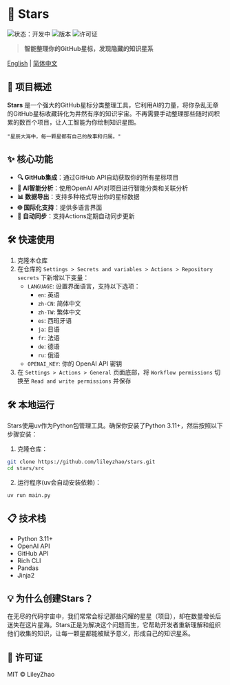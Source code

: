 # 🌟 Stars

<img src="https://img.shields.io/badge/status-开发中-brightgreen" alt="状态：开发中"> <img src="https://img.shields.io/badge/版本-0.1.0-blue" alt="版本"> <img src="https://img.shields.io/badge/许可证-MIT-orange" alt="许可证">

> **智能整理你的GitHub星标，发现隐藏的知识星系**

[English](README_EN.md) | [简体中文](README.md)

## 🚀 项目概述

**Stars** 是一个强大的GitHub星标分类整理工具，它利用AI的力量，将你杂乱无章的GitHub星标收藏转化为井然有序的知识宇宙。不再需要手动整理那些随时间积累的数百个项目，让人工智能为你绘制知识星图。

```
"星辰大海中，每一颗星都有自己的故事和归属。"
```

## ✨ 核心功能

- **🔍 GitHub集成**：通过GitHub API自动获取你的所有星标项目
- **🧠 AI智能分析**：使用OpenAI API对项目进行智能分类和关联分析
- **📊 数据导出**：支持多种格式导出你的星标数据
- **🌐 国际化支持**：提供多语言界面
- **🔄 自动同步**：支持Actions定期自动同步更新

## 🛠️ 快速使用

1. 克隆本仓库
2. 在仓库的 `Settings > Secrets and variables > Actions > Repository secrets` 下新增以下变量：
   - `LANGUAGE`: 设置界面语言，支持以下选项：
     - `en`: 英语
     - `zh-CN`: 简体中文
     - `zh-TW`: 繁体中文
     - `es`: 西班牙语
     - `ja`: 日语
     - `fr`: 法语
     - `de`: 德语
     - `ru`: 俄语
   - `OPENAI_KEY`: 你的 OpenAI API 密钥
3. 在 `Settings > Actions > General` 页面底部，将 `Workflow permissions` 切换至 `Read and write permissions` 并保存

## 🛠️ 本地运行

Stars使用uv作为Python包管理工具。确保你安装了Python 3.11+，然后按照以下步骤安装：

1. 克隆仓库：

```bash
git clone https://github.com/lileyzhao/stars.git
cd stars/src
```

2. 运行程序(uv会自动安装依赖)：

```bash
uv run main.py
```

## 📋 技术栈

- Python 3.11+
- OpenAI API
- GitHub API
- Rich CLI
- Pandas
- Jinja2

## 💡 为什么创建Stars？

在无尽的代码宇宙中，我们常常会标记那些闪耀的星星（项目），却在数量增长后迷失在这片星海。Stars正是为解决这个问题而生，它帮助开发者重新理解和组织他们收集的知识，让每一颗星都能被赋予意义，形成自己的知识星系。

## 📃 许可证

MIT © LileyZhao